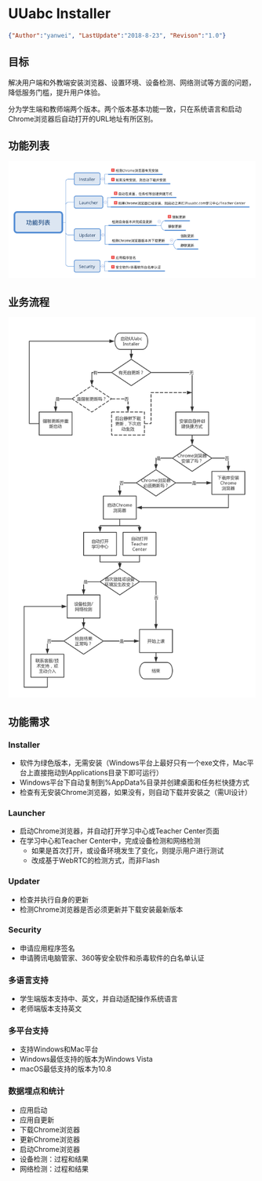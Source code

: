 # UUabc Installer
<link rel="stylesheet" type="text/css" href="https://yanwei.github.io/auto-number-title.css" />

```json
{"Author":"yanwei", "LastUpdate":"2018-8-23", "Revison":"1.0"}
```

## 目标
解决用户端和外教端安装浏览器、设置环境、设备检测、网络测试等方面的问题，降低服务门槛，提升用户体验。

分为学生端和教师端两个版本。两个版本基本功能一致，只在系统语言和启动Chrome浏览器后自动打开的URL地址有所区别。

## 功能列表
![功能列表](功能列表.png)

## 业务流程
![业务流程](业务流程.png)

## 功能需求
### Installer
* 软件为绿色版本，无需安装（Windows平台上最好只有一个exe文件，Mac平台上直接拖动到Applications目录下即可运行）
* Windows平台下自动复制到%AppData%目录并创建桌面和任务栏快捷方式
* 检查有无安装Chrome浏览器，如果没有，则自动下载并安装之（需UI设计）

### Launcher
* 启动Chrome浏览器，并自动打开学习中心或Teacher Center页面
* 在学习中心和Teacher Center中，完成设备检测和网络检测
    * 如果是首次打开，或设备环境发生了变化，则提示用户进行测试
    * 改成基于WebRTC的检测方式，而非Flash

### Updater
* 检查并执行自身的更新
* 检测Chrome浏览器是否必须更新并下载安装最新版本

### Security
* 申请应用程序签名
* 申请腾讯电脑管家、360等安全软件和杀毒软件的白名单认证

### 多语言支持
* 学生端版本支持中、英文，并自动适配操作系统语言
* 老师端版本支持英文

### 多平台支持
* 支持Windows和Mac平台
* Windows最低支持的版本为Windows Vista
* macOS最低支持的版本为10.8

### 数据埋点和统计
* 应用启动
* 应用自更新
* 下载Chrome浏览器
* 更新Chrome浏览器
* 启动Chrome浏览器
* 设备检测：过程和结果
* 网络检测：过程和结果